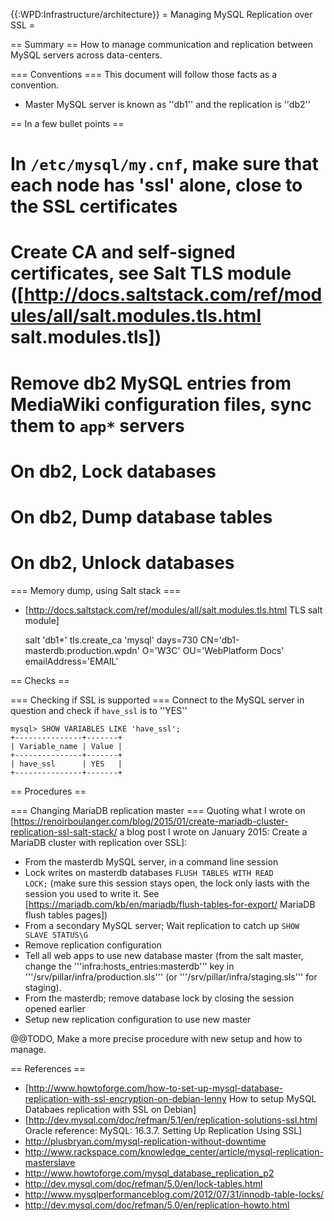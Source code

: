 {{:WPD:Infrastructure/architecture}}
= Managing MySQL Replication over SSL =

== Summary ==
How to manage communication and replication between MySQL servers across data-centers.

=== Conventions ===
This document will follow those facts as a convention.

* Master MySQL server is known as ''db1'' and the replication is ''db2''

== In a few bullet points ==
# In <code>/etc/mysql/my.cnf</code>, make sure that each node has 'ssl' alone, close to the SSL certificates
# Create CA and self-signed certificates, see Salt TLS module ([http://docs.saltstack.com/ref/modules/all/salt.modules.tls.html salt.modules.tls])
# Remove db2 MySQL entries from MediaWiki configuration files, sync them to <code>app*</code> servers
# On db2,  Lock databases
# On db2,  Dump database tables
# On db2,  Unlock databases

=== Memory dump, using Salt stack ===

* [http://docs.saltstack.com/ref/modules/all/salt.modules.tls.html TLS salt module]

    salt 'db1*' tls.create_ca 'mysql' days=730 CN='db1-masterdb.production.wpdn' O='W3C' OU='WebPlatform Docs' emailAddress='EMAIL'


== Checks ==

=== Checking if SSL is supported ===
Connect to the MySQL server in question and check if <code>have_ssl</code> is to ''YES''

    mysql> SHOW VARIABLES LIKE 'have_ssl';
    +---------------+-------+
    | Variable_name | Value |
    +---------------+-------+
    | have_ssl      | YES   |
    +---------------+-------+


== Procedures ==

=== Changing MariaDB replication master ===
Quoting what I wrote on [https://renoirboulanger.com/blog/2015/01/create-mariadb-cluster-replication-ssl-salt-stack/ a blog post I wrote on January 2015: Create a MariaDB cluster with replication over SSL]:

* From the masterdb MySQL server, in a command line session
* Lock writes on masterdb databases <code>FLUSH TABLES WITH READ LOCK;</code> (make sure this session stays open, the lock only lasts with the session you used to write it. See [https://mariadb.com/kb/en/mariadb/flush-tables-for-export/ MariaDB flush tables pages])
* From a secondary MySQL server; Wait replication to catch up <code>SHOW SLAVE STATUS\G</code>
* Remove replication configuration 
* Tell all web apps to use new database master (from the salt master, change the '''infra:hosts_entries:masterdb''' key in  '''/srv/pillar/infra/production.sls''' (or '''/srv/pillar/infra/staging.sls''' for staging).
* From the masterdb; remove database lock by closing the session opened earlier
* Setup new replication configuration to use new master

@@TODO, Make a more precise procedure with new setup and how to manage.


== References ==
* [http://www.howtoforge.com/how-to-set-up-mysql-database-replication-with-ssl-encryption-on-debian-lenny How to setup MySQL Databaes replication with SSL on Debian]
* [http://dev.mysql.com/doc/refman/5.1/en/replication-solutions-ssl.html Oracle reference: MySQL: 16.3.7. Setting Up Replication Using SSL]
* http://plusbryan.com/mysql-replication-without-downtime
* http://www.rackspace.com/knowledge_center/article/mysql-replication-masterslave
* http://www.howtoforge.com/mysql_database_replication_p2
* http://dev.mysql.com/doc/refman/5.0/en/lock-tables.html
* http://www.mysqlperformanceblog.com/2012/07/31/innodb-table-locks/
* http://dev.mysql.com/doc/refman/5.0/en/replication-howto.html